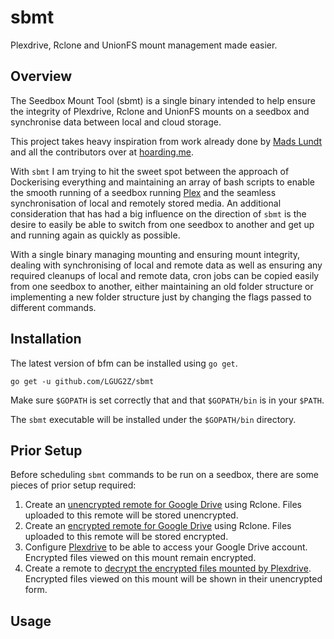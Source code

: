 # sbmt
Plexdrive, Rclone and UnionFS mount management made easier.

## Overview
The Seedbox Mount Tool (sbmt) is a single binary intended to help ensure the integrity
of Plexdrive, Rclone and UnionFS mounts on a seedbox and synchronise data between local
and cloud storage.

This project takes heavy inspiration from work already done by [Mads Lundt](https://github.com/madslundt/docker-cloud-media-scripts)
and all the contributors over at [hoarding.me](https://hoarding.me/).

With `sbmt` I am trying to hit the sweet spot between the approach of Dockerising everything
and maintaining an array of bash scripts to enable the smooth running of a seedbox running
[Plex](https://plex.tv) and the seamless synchronisation of local and remotely stored media.
An additional consideration that has had a big influence on the direction of `sbmt` is
the desire to easily be able to switch from one seedbox to another and get up and running
again as quickly as possible.

With a single binary managing mounting and ensuring mount integrity, dealing with synchronising
of local and remote data as well as ensuring any required cleanups of local and remote data,
cron jobs can be copied easily from one seedbox to another, either maintaining an old folder
structure or implementing a new folder structure just by changing the flags passed to different
commands.

## Installation
The latest version of bfm can be installed using `go get`.

```
go get -u github.com/LGUG2Z/sbmt
```

Make sure `$GOPATH` is set correctly that and that `$GOPATH/bin` is in your `$PATH`.

The `sbmt` executable will be installed under the `$GOPATH/bin` directory.

## Prior Setup
Before scheduling `sbmt` commands to be run on a seedbox, there are some pieces of prior
setup required:

1. Create an [unencrypted remote for Google Drive](https://rclone.org/drive/) using Rclone. 
Files uploaded to this remote will be stored unencrypted.
2. Create an [encrypted remote for Google Drive](https://rclone.org/drive/) using Rclone.
Files uploaded to this remote will be stored encrypted.
3. Configure [Plexdrive](https://github.com/dweidenfeld/plexdrive) to be able to access your Google Drive account.
Encrypted files viewed on this mount remain encrypted.
4. Create a remote to [decrypt the encrypted files mounted by Plexdrive](https://github.com/dweidenfeld/plexdrive/issues/206).
Encrypted files viewed on this mount will be shown in their unencrypted form.

## Usage
